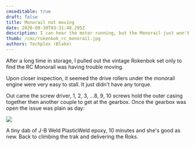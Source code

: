 ```yaml
---
cmseditable: true
draft: false
title: Monorail not moving
date: 2020-09-30T03:31:48.295Z
description: I can hear the motor running, but the Monorail just won't move!
thumb: /cms/rokenbok_rc_monorail.jpg
authors: Techplex (Blake)
---
```

After a long time in storage, I pulled out the vintage Rokenbok set only to find the RC Monorail was having trouble moving.

Upon closer inspection, it seemed the drive rollers under the monorail engine were very easy to stall. It just didn't have any torque.

Out came the screw driver, 1, 2, 3, ...8, 9, 10 screws hold the outer casing together then another couple to get at the gearbox. Once the gearbox was open the issue was plain as day:

<img src="/cms/img_20200907_111724.jpg" style="max-width: 200px">

<!--![Loose drive gear in the Rokenbok RC Monorail](/cms/img_20200907_111724.jpg "Loose drive gear!")-->

A tiny dab of J-B Weld PlasticWeld epoxy, 10 minutes and she's good as new. Back to climbing the trak and delivering the Roks.
